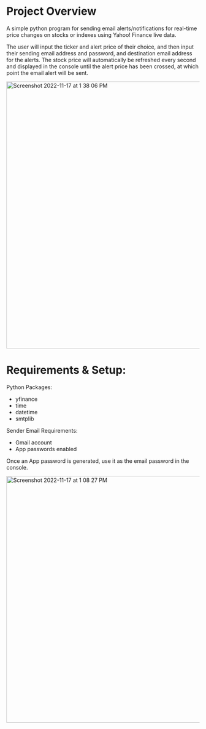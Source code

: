# Project Overview

A simple python program for sending email alerts/notifications for real-time price changes on stocks or indexes using Yahoo! Finance live data.

The user will input the ticker and alert price of their choice, and then input their sending email address and password, and destination email address for the alerts. The stock price will automatically be refreshed every second and displayed in the console until the alert price has been crossed, at which point the email alert will be sent.

<img width="695" alt="Screenshot 2022-11-17 at 1 38 06 PM" src="https://user-images.githubusercontent.com/98411949/202531347-b309b6cb-493c-405d-b14e-15c3545b5e04.png">

# Requirements & Setup:

Python Packages:
 - yfinance
 - time
 - datetime
 - smtplib
 
 Sender Email Requirements:
 - Gmail account
 - App passwords enabled
 
 Once an App password is generated, use it as the email password in the console.
 
<img width="642" alt="Screenshot 2022-11-17 at 1 08 27 PM" src="https://user-images.githubusercontent.com/98411949/202529680-27e8df4a-243d-4234-a282-7993af8b0027.png">
